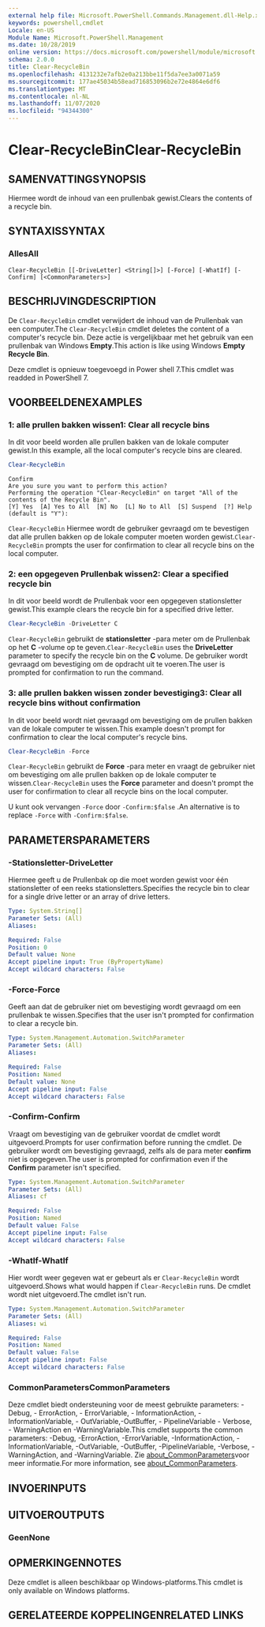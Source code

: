 ```yaml
---
external help file: Microsoft.PowerShell.Commands.Management.dll-Help.xml
keywords: powershell,cmdlet
Locale: en-US
Module Name: Microsoft.PowerShell.Management
ms.date: 10/28/2019
online version: https://docs.microsoft.com/powershell/module/microsoft.powershell.management/clear-recyclebin?view=powershell-7&WT.mc_id=ps-gethelp
schema: 2.0.0
title: Clear-RecycleBin
ms.openlocfilehash: 4131232e7afb2e0a213bbe11f5da7ee3a0071a59
ms.sourcegitcommit: 177ae45034b58ead716853096b2e72e4864e6df6
ms.translationtype: MT
ms.contentlocale: nl-NL
ms.lasthandoff: 11/07/2020
ms.locfileid: "94344300"
---
```

# <span data-ttu-id="113eb-103">Clear-RecycleBin</span><span class="sxs-lookup"><span data-stu-id="113eb-103">Clear-RecycleBin</span></span>

## <span data-ttu-id="113eb-104">SAMENVATTING</span><span class="sxs-lookup"><span data-stu-id="113eb-104">SYNOPSIS</span></span>
<span data-ttu-id="113eb-105">Hiermee wordt de inhoud van een prullenbak gewist.</span><span class="sxs-lookup"><span data-stu-id="113eb-105">Clears the contents of a recycle bin.</span></span>

## <span data-ttu-id="113eb-106">SYNTAXIS</span><span class="sxs-lookup"><span data-stu-id="113eb-106">SYNTAX</span></span>

### <span data-ttu-id="113eb-107">Alles</span><span class="sxs-lookup"><span data-stu-id="113eb-107">All</span></span>

```
Clear-RecycleBin [[-DriveLetter] <String[]>] [-Force] [-WhatIf] [-Confirm] [<CommonParameters>]
```

## <span data-ttu-id="113eb-108">BESCHRIJVING</span><span class="sxs-lookup"><span data-stu-id="113eb-108">DESCRIPTION</span></span>

<span data-ttu-id="113eb-109">De `Clear-RecycleBin` cmdlet verwijdert de inhoud van de Prullenbak van een computer.</span><span class="sxs-lookup"><span data-stu-id="113eb-109">The `Clear-RecycleBin` cmdlet deletes the content of a computer's recycle bin.</span></span> <span data-ttu-id="113eb-110">Deze actie is vergelijkbaar met het gebruik van een prullenbak van Windows **Empty**.</span><span class="sxs-lookup"><span data-stu-id="113eb-110">This action is like using Windows **Empty Recycle Bin**.</span></span>

<span data-ttu-id="113eb-111">Deze cmdlet is opnieuw toegevoegd in Power shell 7.</span><span class="sxs-lookup"><span data-stu-id="113eb-111">This cmdlet was readded in PowerShell 7.</span></span>

## <span data-ttu-id="113eb-112">VOORBEELDEN</span><span class="sxs-lookup"><span data-stu-id="113eb-112">EXAMPLES</span></span>

### <span data-ttu-id="113eb-113">1: alle prullen bakken wissen</span><span class="sxs-lookup"><span data-stu-id="113eb-113">1: Clear all recycle bins</span></span>

<span data-ttu-id="113eb-114">In dit voor beeld worden alle prullen bakken van de lokale computer gewist.</span><span class="sxs-lookup"><span data-stu-id="113eb-114">In this example, all the local computer's recycle bins are cleared.</span></span>

```powershell
Clear-RecycleBin
```

```Output
Confirm
Are you sure you want to perform this action?
Performing the operation "Clear-RecycleBin" on target "All of the contents of the Recycle Bin".
[Y] Yes  [A] Yes to All  [N] No  [L] No to All  [S] Suspend  [?] Help (default is "Y"):
```

<span data-ttu-id="113eb-115">`Clear-RecycleBin` Hiermee wordt de gebruiker gevraagd om te bevestigen dat alle prullen bakken op de lokale computer moeten worden gewist.</span><span class="sxs-lookup"><span data-stu-id="113eb-115">`Clear-RecycleBin` prompts the user for confirmation to clear all recycle bins on the local computer.</span></span>

### <span data-ttu-id="113eb-116">2: een opgegeven Prullenbak wissen</span><span class="sxs-lookup"><span data-stu-id="113eb-116">2: Clear a specified recycle bin</span></span>

<span data-ttu-id="113eb-117">In dit voor beeld wordt de Prullenbak voor een opgegeven stationsletter gewist.</span><span class="sxs-lookup"><span data-stu-id="113eb-117">This example clears the recycle bin for a specified drive letter.</span></span>

```powershell
Clear-RecycleBin -DriveLetter C
```

<span data-ttu-id="113eb-118">`Clear-RecycleBin` gebruikt de **stationsletter** -para meter om de Prullenbak op het **C** -volume op te geven.</span><span class="sxs-lookup"><span data-stu-id="113eb-118">`Clear-RecycleBin` uses the **DriveLetter** parameter to specify the recycle bin on the **C** volume.</span></span> <span data-ttu-id="113eb-119">De gebruiker wordt gevraagd om bevestiging om de opdracht uit te voeren.</span><span class="sxs-lookup"><span data-stu-id="113eb-119">The user is prompted for confirmation to run the command.</span></span>

### <span data-ttu-id="113eb-120">3: alle prullen bakken wissen zonder bevestiging</span><span class="sxs-lookup"><span data-stu-id="113eb-120">3: Clear all recycle bins without confirmation</span></span>

<span data-ttu-id="113eb-121">In dit voor beeld wordt niet gevraagd om bevestiging om de prullen bakken van de lokale computer te wissen.</span><span class="sxs-lookup"><span data-stu-id="113eb-121">This example doesn't prompt for confirmation to clear the local computer's recycle bins.</span></span>

```powershell
Clear-RecycleBin -Force
```

<span data-ttu-id="113eb-122">`Clear-RecycleBin` gebruikt de **Force** -para meter en vraagt de gebruiker niet om bevestiging om alle prullen bakken op de lokale computer te wissen.</span><span class="sxs-lookup"><span data-stu-id="113eb-122">`Clear-RecycleBin` uses the **Force** parameter and doesn't prompt the user for confirmation to clear all recycle bins on the local computer.</span></span>

<span data-ttu-id="113eb-123">U kunt ook vervangen `-Force` door `-Confirm:$false` .</span><span class="sxs-lookup"><span data-stu-id="113eb-123">An alternative is to replace `-Force` with `-Confirm:$false`.</span></span>

## <span data-ttu-id="113eb-124">PARAMETERS</span><span class="sxs-lookup"><span data-stu-id="113eb-124">PARAMETERS</span></span>

### <span data-ttu-id="113eb-125">-Stationsletter</span><span class="sxs-lookup"><span data-stu-id="113eb-125">-DriveLetter</span></span>

<span data-ttu-id="113eb-126">Hiermee geeft u de Prullenbak op die moet worden gewist voor één stationsletter of een reeks stationsletters.</span><span class="sxs-lookup"><span data-stu-id="113eb-126">Specifies the recycle bin to clear for a single drive letter or an array of drive letters.</span></span>

```yaml
Type: System.String[]
Parameter Sets: (All)
Aliases:

Required: False
Position: 0
Default value: None
Accept pipeline input: True (ByPropertyName)
Accept wildcard characters: False
```

### <span data-ttu-id="113eb-127">-Force</span><span class="sxs-lookup"><span data-stu-id="113eb-127">-Force</span></span>

<span data-ttu-id="113eb-128">Geeft aan dat de gebruiker niet om bevestiging wordt gevraagd om een prullenbak te wissen.</span><span class="sxs-lookup"><span data-stu-id="113eb-128">Specifies that the user isn't prompted for confirmation to clear a recycle bin.</span></span>

```yaml
Type: System.Management.Automation.SwitchParameter
Parameter Sets: (All)
Aliases:

Required: False
Position: Named
Default value: None
Accept pipeline input: False
Accept wildcard characters: False
```

### <span data-ttu-id="113eb-129">-Confirm</span><span class="sxs-lookup"><span data-stu-id="113eb-129">-Confirm</span></span>

<span data-ttu-id="113eb-130">Vraagt om bevestiging van de gebruiker voordat de cmdlet wordt uitgevoerd.</span><span class="sxs-lookup"><span data-stu-id="113eb-130">Prompts for user confirmation before running the cmdlet.</span></span> <span data-ttu-id="113eb-131">De gebruiker wordt om bevestiging gevraagd, zelfs als de para meter **confirm** niet is opgegeven.</span><span class="sxs-lookup"><span data-stu-id="113eb-131">The user is prompted for confirmation even if the **Confirm** parameter isn't specified.</span></span>

```yaml
Type: System.Management.Automation.SwitchParameter
Parameter Sets: (All)
Aliases: cf

Required: False
Position: Named
Default value: False
Accept pipeline input: False
Accept wildcard characters: False
```

### <span data-ttu-id="113eb-132">-WhatIf</span><span class="sxs-lookup"><span data-stu-id="113eb-132">-WhatIf</span></span>

<span data-ttu-id="113eb-133">Hier wordt weer gegeven wat er gebeurt als er `Clear-RecycleBin` wordt uitgevoerd.</span><span class="sxs-lookup"><span data-stu-id="113eb-133">Shows what would happen if `Clear-RecycleBin` runs.</span></span> <span data-ttu-id="113eb-134">De cmdlet wordt niet uitgevoerd.</span><span class="sxs-lookup"><span data-stu-id="113eb-134">The cmdlet isn't run.</span></span>

```yaml
Type: System.Management.Automation.SwitchParameter
Parameter Sets: (All)
Aliases: wi

Required: False
Position: Named
Default value: False
Accept pipeline input: False
Accept wildcard characters: False
```

### <span data-ttu-id="113eb-135">CommonParameters</span><span class="sxs-lookup"><span data-stu-id="113eb-135">CommonParameters</span></span>

<span data-ttu-id="113eb-136">Deze cmdlet biedt ondersteuning voor de meest gebruikte parameters: -Debug, - ErrorAction, - ErrorVariable, - InformationAction, -InformationVariable, - OutVariable,-OutBuffer, - PipelineVariable - Verbose, - WarningAction en -WarningVariable.</span><span class="sxs-lookup"><span data-stu-id="113eb-136">This cmdlet supports the common parameters: -Debug, -ErrorAction, -ErrorVariable, -InformationAction, -InformationVariable, -OutVariable, -OutBuffer, -PipelineVariable, -Verbose, -WarningAction, and -WarningVariable.</span></span> <span data-ttu-id="113eb-137">Zie [about_CommonParameters](https://go.microsoft.com/fwlink/?LinkID=113216)voor meer informatie.</span><span class="sxs-lookup"><span data-stu-id="113eb-137">For more information, see [about_CommonParameters](https://go.microsoft.com/fwlink/?LinkID=113216).</span></span>

## <span data-ttu-id="113eb-138">INVOER</span><span class="sxs-lookup"><span data-stu-id="113eb-138">INPUTS</span></span>

## <span data-ttu-id="113eb-139">UITVOER</span><span class="sxs-lookup"><span data-stu-id="113eb-139">OUTPUTS</span></span>

### <span data-ttu-id="113eb-140">Geen</span><span class="sxs-lookup"><span data-stu-id="113eb-140">None</span></span>

## <span data-ttu-id="113eb-141">OPMERKINGEN</span><span class="sxs-lookup"><span data-stu-id="113eb-141">NOTES</span></span>

<span data-ttu-id="113eb-142">Deze cmdlet is alleen beschikbaar op Windows-platforms.</span><span class="sxs-lookup"><span data-stu-id="113eb-142">This cmdlet is only available on Windows platforms.</span></span>

## <span data-ttu-id="113eb-143">GERELATEERDE KOPPELINGEN</span><span class="sxs-lookup"><span data-stu-id="113eb-143">RELATED LINKS</span></span>
